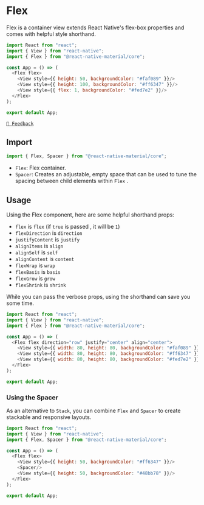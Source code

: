 # Flex

Flex is a container view extends React Native's flex-box properties and comes with helpful style shorthand.

```js with-preview
import React from "react";
import { View } from "react-native";
import { Flex } from "@react-native-material/core";

const App = () => (
  <Flex flex>
    <View style={{ height: 50, backgroundColor: "#faf089" }}/>
    <View style={{ height: 100, backgroundColor: "#ff6347" }}/>
    <View style={{ flex: 1, backgroundColor: "#fed7e2" }}/>
  </Flex>
);

export default App;
```

[`💬 Feedback`](https://github.com/yamankatby/react-native-material/labels/component%3A%20Flex)

## Import

```js
import { Flex, Spacer } from "@react-native-material/core";
```

- `Flex`: Flex container.
- `Spacer`: Creates an adjustable, empty space that can be used to tune the spacing between child elements within `Flex`
  .

## Usage

Using the Flex component, here are some helpful shorthand props:

- `flex` is `flex` (if `true` is passed , it will be `1`)
- `flexDirection` is `direction`
- `justifyContent` is `justify`
- `alignItems` is `align`
- `alignSelf` is `self`
- `alignContent` is `content`
- `flexWrap` is `wrap`
- `flexBasis` is `basis`
- `flexGrow` is `grow`
- `flexShrink` is `shrink`

While you can pass the verbose props, using the shorthand can save you some time.

```js with-preview
import React from "react";
import { View } from "react-native";
import { Flex } from "@react-native-material/core";

const App = () => (
  <Flex flex direction="row" justify="center" align="center">
    <View style={{ width: 80, height: 80, backgroundColor: "#faf089" }}/>
    <View style={{ width: 80, height: 80, backgroundColor: "#ff6347" }}/>
    <View style={{ width: 80, height: 80, backgroundColor: "#fed7e2" }}/>
  </Flex>
);

export default App;
```

### Using the Spacer

As an alternative to `Stack`, you can combine `Flex` and `Spacer` to create stackable and responsive layouts.

```js with-preview
import React from "react";
import { View } from "react-native";
import { Flex, Spacer } from "@react-native-material/core";

const App = () => (
  <Flex flex>
    <View style={{ height: 50, backgroundColor: "#ff6347" }}/>
    <Spacer/>
    <View style={{ height: 50, backgroundColor: "#48bb78" }}/>
  </Flex>
);

export default App;
```
